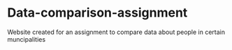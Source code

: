 # Data-comparison-assignment
Website created for an assignment to compare data about people in certain muncipalities
